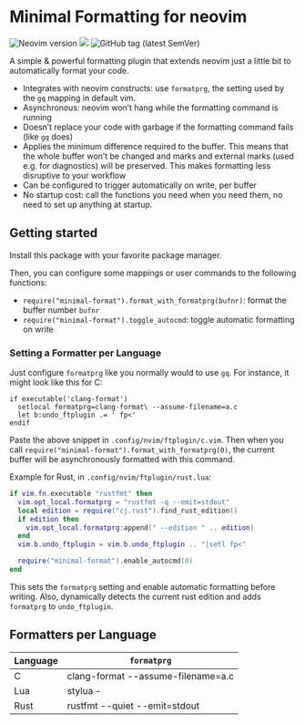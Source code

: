 <!-- insert
---
title: "minimal-format.nvim"
date: 2023-09-13T10:02:37
description: "Smart formatting for neovim"
repo_url: "https://github.com/cljoly/minimal-format.nvim"
tags:
- NeoVim
- Lua
- Plugin
---
{{< github_badge >}}

{{< rawhtml >}}
<div class="badges">
{{< /rawhtml >}}
end_insert -->
<!-- remove -->
# Minimal Formatting for neovim
<!-- end_remove -->

![Neovim version](https://img.shields.io/badge/Neovim-0.9-57A143?style=flat&logo=neovim) [![](https://img.shields.io/badge/powered%20by-riss-lightgrey)](https://cj.rs/riss) ![GitHub tag (latest SemVer)](https://img.shields.io/github/v/tag/cljoly/minimal-format.nvim?color=darkgreen&sort=semver)

<!-- insert
{{< rawhtml >}}
</div>
{{< /rawhtml >}}
end_insert -->

A simple & powerful formatting plugin that extends neovim just a little bit to automatically format your code.

* Integrates with neovim constructs: use `formatprg`, the setting used by the `gq` mapping in default vim.
* Asynchronous: neovim won’t hang while the formatting command is running
* Doesn’t replace your code with garbage if the formatting command fails (like `gq` does)
* Applies the minimum difference required to the buffer. This means that the whole buffer won’t be changed and marks and external marks (used e.g. for diagnostics) will be preserved. This makes formatting less disruptive to your workflow
* Can be configured to trigger automatically on write, per buffer
* No startup cost: call the functions you need when you need them, no need to set up anything at startup.

## Getting started

Install this package with your favorite package manager.

Then, you can configure some mappings or user commands to the following functions:
* `require("minimal-format").format_with_formatprg(bufnr)`: format the buffer number `bufnr`
* `require("minimal-format").toggle_autocmd`: toggle automatic formatting on write

### Setting a Formatter per Language

Just configure `formatprg` like you normally would to use `gq`. For instance, it might look like this for C:
```vim
if executable('clang-format')
  setlocal formatprg=clang-format\ --assume-filename=a.c
  let b:undo_ftplugin .= ' fp<'
endif
```
Paste the above snippet in `.config/nvim/ftplugin/c.vim`.
Then when you call `require("minimal-format").format_with_formatprg(0)`, the current buffer will be asynchronously formatted with this command.

Example for Rust, in `.config/nvim/ftplugin/rust.lua`:
```lua
if vim.fn.executable "rustfmt" then
  vim.opt_local.formatprg = "rustfmt -q --emit=stdout"
  local edition = require("cj.rust").find_rust_edition()
  if edition then
    vim.opt_local.formatprg:append(" --edition " .. edition)
  end
  vim.b.undo_ftplugin = vim.b.undo_ftplugin .. "|setl fp<"

  require("minimal-format").enable_autocmd(0)
end
```
This sets the `formatprg` setting and enable automatic formatting before writing. Also, dynamically detects the current rust edition and adds `formatprg` to `undo_ftplugin`.

## Formatters per Language

| Language | `formatprg`                        |
|----------|------------------------------------|
| C        | clang-format --assume-filename=a.c |
| Lua      | stylua -                           |
| Rust     | rustfmt --quiet --emit=stdout      |
